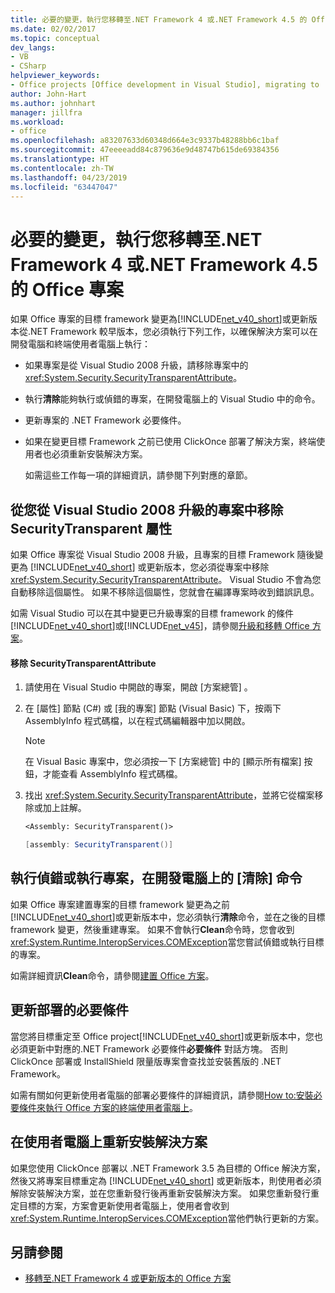 ```yaml
---
title: 必要的變更，執行您移轉至.NET Framework 4 或.NET Framework 4.5 的 Office 專案
ms.date: 02/02/2017
ms.topic: conceptual
dev_langs:
- VB
- CSharp
helpviewer_keywords:
- Office projects [Office development in Visual Studio], migrating to .NET Framework 4
author: John-Hart
ms.author: johnhart
manager: jillfra
ms.workload:
- office
ms.openlocfilehash: a83207633d60348d664e3c9337b48288bb6c1baf
ms.sourcegitcommit: 47eeeeadd84c879636e9d48747b615de69384356
ms.translationtype: HT
ms.contentlocale: zh-TW
ms.lasthandoff: 04/23/2019
ms.locfileid: "63447047"
---
```

# <a name="required-changes-to-run-office-projects-that-you-migrate-to-the-net-framework-4-or-the-net-framework-45"></a>必要的變更，執行您移轉至.NET Framework 4 或.NET Framework 4.5 的 Office 專案
  如果 Office 專案的目標 framework 變更為[!INCLUDE[net_v40_short](../sharepoint/includes/net-v40-short-md.md)]或更新版本從.NET Framework 較早版本，您必須執行下列工作，以確保解決方案可以在開發電腦和終端使用者電腦上執行：

- 如果專案是從 Visual Studio 2008 升級，請移除專案中的 <xref:System.Security.SecurityTransparentAttribute>。

- 執行**清除**能夠執行或偵錯的專案，在開發電腦上的 Visual Studio 中的命令。

- 更新專案的 .NET Framework 必要條件。

- 如果在變更目標 Framework 之前已使用 ClickOnce 部署了解決方案，終端使用者也必須重新安裝解決方案。

  如需這些工作每一項的詳細資訊，請參閱下列對應的章節。

## <a name="remove-the-securitytransparent-attribute-from-projects-that-you-upgrade-from-visual-studio-2008"></a>從您從 Visual Studio 2008 升級的專案中移除 SecurityTransparent 屬性
 如果 Office 專案從 Visual Studio 2008 升級，且專案的目標 Framework 隨後變更為 [!INCLUDE[net_v40_short](../sharepoint/includes/net-v40-short-md.md)] 或更新版本，您必須從專案中移除 <xref:System.Security.SecurityTransparentAttribute>。 Visual Studio 不會為您自動移除這個屬性。 如果不移除這個屬性，您就會在編譯專案時收到錯誤訊息。

 如需 Visual Studio 可以在其中變更已升級專案的目標 framework 的條件[!INCLUDE[net_v40_short](../sharepoint/includes/net-v40-short-md.md)]或[!INCLUDE[net_v45](../vsto/includes/net-v45-md.md)]，請參閱[升級和移轉 Office 方案](../vsto/upgrading-and-migrating-office-solutions.md)。

#### <a name="to-remove-the-securitytransparentattribute"></a>移除 SecurityTransparentAttribute

1. 請使用在 Visual Studio 中開啟的專案，開啟 [方案總管] 。

2. 在 [屬性]  節點 (C#) 或 [我的專案]  節點 (Visual Basic) 下，按兩下 AssemblyInfo 程式碼檔，以在程式碼編輯器中加以開啟。

    > [!NOTE]
    > 在 Visual Basic 專案中，您必須按一下 [方案總管]  中的 [顯示所有檔案]  按鈕，才能查看 AssemblyInfo 程式碼檔。

3. 找出 <xref:System.Security.SecurityTransparentAttribute>，並將它從檔案移除或加上註解。

    ```vb
    <Assembly: SecurityTransparent()>
    ```

    ```csharp
    [assembly: SecurityTransparent()]
    ```

## <a name="perform-the-clean-command-to-debug-or-run-a-project-on-the-development-computer"></a>執行偵錯或執行專案，在開發電腦上的 [清除] 命令
 如果 Office 專案建置專案的目標 framework 變更為之前[!INCLUDE[net_v40_short](../sharepoint/includes/net-v40-short-md.md)]或更新版本中，您必須執行**清除**命令，並在之後的目標 framework 變更，然後重建專案。 如果不會執行**Clean**命令時，您會收到<xref:System.Runtime.InteropServices.COMException>當您嘗試偵錯或執行目標的專案。

 如需詳細資訊**Clean**命令，請參閱[建置 Office 方案](../vsto/building-office-solutions.md)。

## <a name="update-the-prerequisites-for-deployment"></a>更新部署的必要條件
 當您將目標重定至 Office project[!INCLUDE[net_v40_short](../sharepoint/includes/net-v40-short-md.md)]或更新版本中，您也必須更新中對應的.NET Framework 必要條件**必要條件** 對話方塊。 否則 ClickOnce 部署或 InstallShield 限量版專案會查找並安裝舊版的 .NET Framework。

 如需有關如何更新使用者電腦的部署必要條件的詳細資訊，請參閱[How to:安裝必要條件來執行 Office 方案的終端使用者電腦上](https://msdn.microsoft.com/74dd2c52-838f-4abf-b2b4-4d7b0c2a0a98)。

## <a name="reinstall-solutions-on-end-user-computers"></a>在使用者電腦上重新安裝解決方案
 如果您使用 ClickOnce 部署以 .NET Framework 3.5 為目標的 Office 解決方案，然後又將專案目標重定為 [!INCLUDE[net_v40_short](../sharepoint/includes/net-v40-short-md.md)] 或更新版本，則使用者必須解除安裝解決方案，並在您重新發行後再重新安裝解決方案。 如果您重新發行重定目標的方案，方案會更新使用者電腦上，使用者會收到<xref:System.Runtime.InteropServices.COMException>當他們執行更新的方案。

## <a name="see-also"></a>另請參閱
- [移轉至.NET Framework 4 或更新版本的 Office 方案](../vsto/migrating-office-solutions-to-the-dotnet-framework-4-or-later.md)
